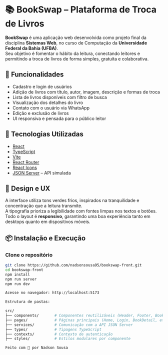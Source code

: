 # 📚 BookSwap – Plataforma de Troca de Livros

**BookSwap** é uma aplicação web desenvolvida como projeto final da disciplina **Sistemas Web**, no curso de Computação da **Universidade Federal da Bahia (UFBA)**.  
Seu objetivo é fomentar o hábito da leitura, conectando leitores e permitindo a troca de livros de forma simples, gratuita e colaborativa.

## 🚀 Funcionalidades

- Cadastro e login de usuários
- Adição de livros com título, autor, imagem, descrição e formas de troca
- Lista de livros disponíveis com filtro de busca
- Visualização dos detalhes do livro
- Contato com o usuário via WhatsApp
- Edição e exclusão de livros
- UI responsiva e pensada para o público leitor

## 🧠 Tecnologias Utilizadas

- [React](https://reactjs.org/)
- [TypeScript](https://www.typescriptlang.org/)
- [Vite](https://vitejs.dev/)
- [React Router](https://reactrouter.com/)
- [React Icons](https://react-icons.github.io/react-icons/)
- [JSON Server](https://github.com/typicode/json-server) – API simulada

## 🎨 Design e UX

A interface utiliza tons verdes frios, inspirados na tranquilidade e concentração que a leitura transmite.  
A tipografia prioriza a legibilidade com fontes limpas nos textos e botões.  
Todo o layout é **responsivo**, garantindo uma boa experiência tanto em desktops quanto em dispositivos móveis.

## 📦 Instalação e Execução

### Clone o repositório

```bash
git clone https://github.com/nadsonsousa95/bookswap-front.git
cd bookswap-front
npm install
npm run server
npm run dev

Acesse no navegador: http://localhost:5173

Estrutura de pastas:

src/
├── components/       # Componentes reutilizáveis (Header, Footer, BookList, etc.)
├── pages/            # Páginas principais (Home, Login, BookDetail, etc.)
├── services/         # Comunicação com a API JSON Server
├── types/            # Tipagens TypeScript
├── contexts/         # Contexto de autenticação
├── styles/           # Estilos modulares por componente

Feito com 💚 por Nadson Sousa

